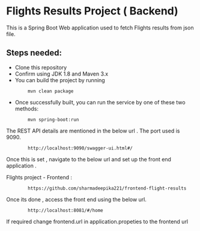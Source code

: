 # Flights Results Project ( Backend)
This is a Spring Boot Web application used to fetch Flights results from json file.

## Steps needed:
* Clone this repository
* Confirm using JDK 1.8 and Maven 3.x
* You can build the project by running 
```
        mvn clean package
```
* Once successfully built, you can run the service by one of these two methods:
```
        mvn spring-boot:run
```

The REST API details are mentioned in the below url . The port used is 9090. 
```
        http://localhost:9090/swagger-ui.html#/
```

Once this is set , navigate to the below url and set up the front end application . 

Flights project - Frontend : 
```
        https://github.com/sharmadeepika221/frontend-flight-results
```

Once its done , access the front end using the below url.
```
        http://localhost:8081/#/home
```

If required change frontend.url in application.propeties to the frontend url
